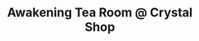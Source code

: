 ---
title: "Awakening Tea Room @ Crystal Shop"
url: /port-jervis/awakening-tea-room-an-crystal-shop/
shop: Tee
---